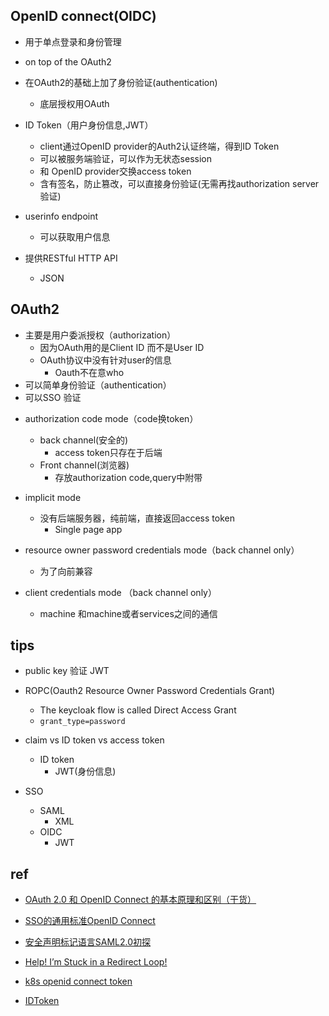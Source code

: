 
## OpenID connect(OIDC)
+ 用于单点登录和身份管理
+ on top of the OAuth2
+ 在OAuth2的基础上加了身份验证(authentication)
    + 底层授权用OAuth

+ ID Token（用户身份信息,JWT）
    + client通过OpenID provider的Auth2认证终端，得到ID Token
    + 可以被服务端验证，可以作为无状态session
    + 和 OpenID provider交换access token
    + 含有签名，防止篡改，可以直接身份验证(无需再找authorization server验证)

+ userinfo endpoint
    + 可以获取用户信息

+ 提供RESTful HTTP API
    + JSON

## OAuth2
+ 主要是用户委派授权（authorization）
    + 因为OAuth用的是Client ID 而不是User ID
    + OAuth协议中没有针对user的信息
        + Oauth不在意who
+ 可以简单身份验证（authentication）
+ 可以SSO 验证

<!-- OAuth modes -->
+ authorization code mode（code换token）
    + back channel(安全的)
        + access token只存在于后端
    + Front channel(浏览器)
        + 存放authorization code,query中附带

+ implicit mode
    + 没有后端服务器，纯前端，直接返回access token
        + Single page app

+ resource owner password credentials mode（back channel only）
    + 为了向前兼容

+ client credentials mode （back channel only）
    +  machine 和machine或者services之间的通信


## tips

+ public key 验证 JWT

+ ROPC(Oauth2 Resource Owner Password Credentials Grant)
    + The keycloak flow is called Direct Access Grant
    + `grant_type=password`

+ claim vs ID token vs access token
    + ID token
        + JWT(身份信息)
+ SSO
    + SAML
        + XML
    + OIDC
        + JWT

## ref
+ [OAuth 2.0 和 OpenID Connect 的基本原理和区别（干货）](https://blog.csdn.net/qq_24550639/article/details/111089296)
+ [SSO的通用标准OpenID Connect](https://developer.aliyun.com/article/780006)
+ [安全声明标记语言SAML2.0初探](https://developer.aliyun.com/article/779947?spm=a2c6h.12873581.0.dArticle779947.a569733brFatso)
+ [Help! I’m Stuck in a Redirect Loop!](https://www.scottbrady91.com/openid-connect/help-im-stuck-in-a-redirect-loop)

+ [k8s openid connect token](https://kubernetes.io/docs/reference/access-authn-authz/authentication/#openid-connect-tokens)
<!-- TLDR -->
+ [IDToken](https://openid.net/specs/openid-connect-core-1_0.html#IDToken)